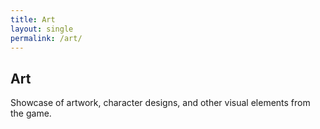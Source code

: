 ```yaml
---
title: Art
layout: single
permalink: /art/
---
```


## Art

Showcase of artwork, character designs, and other visual elements from the game.
